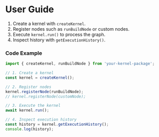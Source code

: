 # User Guide

1. Create a kernel with `createKernel`.
2. Register nodes such as `runBuildNode` or custom nodes.
3. Execute `kernel.run()` to process the graph.
4. Inspect history with `getExecutionHistory()`.

### Code Example

```js
import { createKernel, runBuildNode } from 'your-kernel-package';

// 1. Create a kernel
const kernel = createKernel();

// 2. Register nodes
kernel.registerNode(runBuildNode);
// kernel.registerNode(customNode);

// 3. Execute the kernel
await kernel.run();

// 4. Inspect execution history
const history = kernel.getExecutionHistory();
console.log(history);
